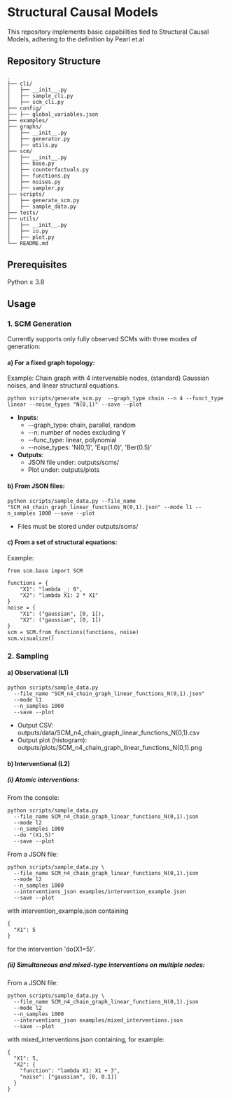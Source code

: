 # Structural Causal Models
This repository implements basic capabilities tied to Structural Causal Models, adhering to the definition by Pearl et.al


## Repository Structure

```plaintext
.
├── cli/
│   ├── __init__.py               
│   ├── sample_cli.py
│   ├── scm_cli.py
├── config/
├── ├── global_variables.json     
├── examples/                
├── graphs/                   
│   ├── __init__.py
│   ├── generator.py
│   ├── utils.py   
├── scm/
│   ├── __init__.py
│   ├── base.py
│   ├── counterfactuals.py
│   ├── functions.py
│   ├── noises.py
│   ├── sampler.py
├── scripts/
│   ├── generate_scm.py
│   ├── sample_data.py
├── tests/  
├── utils/
│   ├── __init__.py
│   ├── io.py
│   ├── plot.py       
└── README.md               

```

## Prerequisites
Python ≥ 3.8

## Usage

### 1. SCM Generation
Currently supports only fully observed SCMs with three modes of generation:

#### a) For a fixed graph topology:
Example: Chain graph with 4 intervenable nodes, (standard) Gaussian noises, and linear structural equations.
```plaintext
python scripts/generate_scm.py  --graph_type chain --n 4 --funct_type linear --noise_types "N(0,1)" --save --plot
```
* **Inputs**:
  * --graph_type: chain, parallel, random
  * --n: number of nodes excluding Y
  * --func_type: linear, polynomial
  * --noise_types: 'N(0,1)', 'Exp(1.0)', 'Ber(0.5)'
* **Outputs**:
  * JSON file under: outputs/scms/
  * Plot under: outputs/plots       

#### b) From JSON files:
```plaintext
python scripts/sample_data.py --file_name "SCM_n4_chain_graph_linear_functions_N(0,1).json" --mode l1 --n_samples 1000 --save --plot  
```
* Files must be stored under outputs/scms/

#### c) From a set of structural equations:
Example:
```plaintext
from scm.base import SCM

functions = {
    "X1": "lambda _: 0",
    "X2": "lambda X1: 2 * X1"
}
noise = {
    "X1": ("gaussian", [0, 1]),
    "X2": ("gaussian", [0, 1])
}
scm = SCM.from_functions(functions, noise)
scm.visualize()
```
### 2. Sampling
#### a) Observational (L1)
```plaintext
python scripts/sample_data.py 
  --file_name "SCM_n4_chain_graph_linear_functions_N(0,1).json" 
  --mode l1 
  --n_samples 1000 
  --save --plot
```
* Output CSV: outputs/data/SCM_n4_chain_graph_linear_functions_N(0,1).csv
* Output plot (histogram): outputs/plots/SCM_n4_chain_graph_linear_functions_N(0,1).png
#### b) Interventional (L2)
##### (i) Atomic interventions:
From the console:
```plaintext
python scripts/sample_data.py 
  --file_name SCM_n4_chain_graph_linear_functions_N(0,1).json 
  --mode l2 
  --n_samples 1000 
  --do "(X1,5)" 
  --save --plot
```
From a JSON file:
```plaintext
python scripts/sample_data.py \
  --file_name SCM_n4_chain_graph_linear_functions_N(0,1).json 
  --mode l2 
  --n_samples 1000 
  --interventions_json examples/intervention_example.json 
  --save --plot
```
with intervention_example.json containing
```plaintext
{
  "X1": 5
}
```
for the intervention 'do(X1=5)'.
##### (ii) Simultaneous and mixed-type interventions on multiple nodes:
From a JSON file:
```plaintext
python scripts/sample_data.py \
  --file_name SCM_n4_chain_graph_linear_functions_N(0,1).json 
  --mode l2 
  --n_samples 1000 
  --interventions_json examples/mixed_interventions.json 
  --save --plot
```
with mixed_interventions.json containing, for example:
```plaintext
{
  "X1": 5,
  "X2": {
    "function": "lambda X1: X1 + 3",
    "noise": ["gaussian", [0, 0.1]]
  }
}
```
